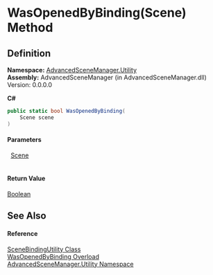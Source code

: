 # WasOpenedByBinding(Scene) Method




## Definition
**Namespace:** <a href="N_AdvancedSceneManager_Utility">AdvancedSceneManager.Utility</a>  
**Assembly:** AdvancedSceneManager (in AdvancedSceneManager.dll) Version: 0.0.0.0

**C#**
``` C#
public static bool WasOpenedByBinding(
	Scene scene
)
```



#### Parameters
<dl><dt>  <a href="T_AdvancedSceneManager_Models_Scene">Scene</a></dt><dd> </dd></dl>

#### Return Value
<a href="https://learn.microsoft.com/dotnet/api/system.boolean" target="_blank" rel="noopener noreferrer">Boolean</a>

## See Also


#### Reference
<a href="T_AdvancedSceneManager_Utility_SceneBindingUtility">SceneBindingUtility Class</a>  
<a href="Overload_AdvancedSceneManager_Utility_SceneBindingUtility_WasOpenedByBinding">WasOpenedByBinding Overload</a>  
<a href="N_AdvancedSceneManager_Utility">AdvancedSceneManager.Utility Namespace</a>  
